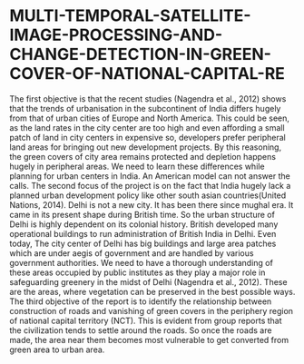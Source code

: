 # MULTI-TEMPORAL-SATELLITE-IMAGE-PROCESSING-AND-CHANGE-DETECTION-IN-GREEN-COVER-OF-NATIONAL-CAPITAL-RE
The first objective is that the recent studies (Nagendra et al., 2012) shows that the trends of urbanisation in the subcontinent of India differs hugely from that of urban cities of Europe and North America. This could be seen, as the land rates in the city center are too high and even affording a small patch of land in city centers in expensive so, developers prefer peripheral land areas for bringing out new development projects. By this reasoning, the green covers of city area remains protected and depletion happens hugely in peripheral areas. We need to learn these differences while planning for urban centers in India. An American model can not answer the calls. The second focus of the project is on the fact that India hugely lack a planned urban development policy like other south asian countries(United Nations, 2014). Delhi is not a new city. It has been there since mughal era. It came in its present shape during British time. So the urban structure of Delhi is highly dependent on its colonial history. British developed many operational buildings to run administration of British India in Delhi. Even today, The city center of Delhi has big buildings and large area patches which are under aegis of government and are handled by various government authorities. We need to have a thorough understanding of these areas occupied by public institutes as they play a major role in safeguarding greenery in the midst of Delhi (Nagendra et al., 2012). These are the areas, where vegetation can be preserved in the best possible ways. The third objective of the report is to identify the relationship between construction of roads and vanishing of green covers in the periphery region of national capital territory (NCT). This is evident from group reports that the civilization tends to settle around the roads. So once the roads are made, the area near them becomes most vulnerable to get converted from green area to urban area. 
